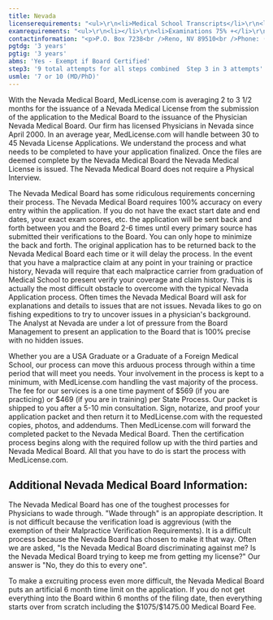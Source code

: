 ```yaml
---
title: Nevada
licenserequirements: "<ul>\r\n<li>Medical School Transcripts</li>\r\n<li>Medical School Form (International Schools Only)</li>\r\n<li>All Medical Licenses</li>\r\n<li>All Internships/Residency/Fellowships</li>\r\n<li>ECFMG CVS Report</li>\r\n<li>Fifth Pathway and ECFMG Exam Chart (if 5th Pathway)</li>\r\n<li>All State and National Exams (USMLE/FLEX/NBOME/NBME)</li>\r\n<li>FBI Fingerprint Clearance</li>\r\n<li>NPDB-HIPDB Report</li>\r\n<li>Malpractice Verification if there are Claims</li>\r\n<li>Possible Privilege Verifications - 10 years</li>\r\n<li>ABMS Board Certification</li>\r\n<li>Jurisprudence Examination</li>\r\n<li>Homeland Security/Bioterrorism CME</li>\r\n</ul>"
examrequirements: "<ul>\r\n<li></li>\r\n<li>Examinations 75% +</li>\r\n<li>3 attempt limit on each Step of the USMLE</li>\r\n<li>9 attempts limit on all Steps of the USMLE Combined</li>\r\n<li>7 year limit on the USMLE or 10 years if Md/PhD</li>\r\n<li>3 years PGY for USA Grads -3 years PGY for International Grads -10 year rule or SPEX required -exempt if Board Certified -State Exam Accepted if Pre-1975</li>\r\n</ul>"
contactinformation: "<p>P.O. Box 7238<br />Reno, NV 89510<br />Phone: (775) 688-2559<br />Fax: (775) 688-2321</p>\r\n<p><a href=\"http://medboard.nv.gov/\">www.medboard.nv.gov</a></p>"
pgtdg: '3 years'
pgtig: '3 years'
abms: 'Yes - Exempt if Board Certified'
step3: '9 total attempts for all steps combined  Step 3 in 3 attempts'
usmle: '7 or 10 (MD/PhD)'
---
```


<p>With the Nevada Medical Board, MedLicense.com is averaging 2 to 3 1/2 months for the issuance of a Nevada Medical License from the submission of the application to the Medical Board to the issuance of the Physician Nevada Medical Board. Our firm has licensed Physicians in Nevada since April 2000. In an average year, MedLicense.com will handle between 30 to 45 Nevada License Applications. We understand the process and what needs to be completed to have your application finalized. Once the files are deemed complete by the Nevada Medical Board the Nevada Medical License is issued. The Nevada Medical Board does not require a Physical Interview.</p>
<p>The Nevada Medical Board has some ridiculous requirements concerning their process. The Nevada Medical Board requires 100% accuracy on every entry within the application. If you do not have the exact start date and end dates, your exact exam scores, etc. the application will be sent back and forth between you and the Board 2-6 times until every primary source has submitted their verifications to the Board. You can only hope to minimize the back and forth. The original application has to be returned back to the Nevada Medical Board each time or it will delay the process. In the event that you have a malpractice claim at any point in your training or practice history, Nevada will require that each malpractice carrier from graduation of Medical School to present verify your coverage and claim history. This is actually the most difficult obstacle to overcome with the typical Nevada Application process. Often times the Nevada Medical Board will ask for explanations and details to issues that are not issues. Nevada likes to go on fishing expeditions to try to uncover issues in a physician's background. The Analyst at Nevada are under a lot of pressure from the Board Management to present an application to the Board that is 100% precise with no hidden issues.</p>
<p>Whether you are a USA Graduate or a Graduate of a Foreign Medical School, our process can move this arduous process through within a time period that will meet you needs. Your involvement in the process is kept to a minimum, with MedLicense.com handling the vast majority of the process. The fee for our services is a one time payment of $569 (if you are practicing) or $469 (if you are in training) per State Process. Our packet is shipped to you after a 5-10 min consultation. Sign, notarize, and proof your application packet and then return it to MedLicense.com with the requested copies, photos, and addendums. Then MedLicense.com will forward the completed packet to the Nevada Medical Board. Then the certification process begins along with the required follow up with the third parties and Nevada Medical Board. All that you have to do is start the process with MedLicense.com.</p>
<h2 id="mcetoc_1ce9b2l1t0">Additional Nevada Medical Board Information:</h2>
<p>The Nevada Medical Board has one of the toughest processes for Physicians to wade through. "Wade through" is an appropiate description. It is not difficult because the verification load is aggrevious (with the exemption of their Malpractice Verification Requirements). It is a difficult process because the Nevada Board has chosen to make it that way. Often we are asked, "Is the Nevada Medical Board discriminating against me? Is the Nevada Medical Board trying to keep me from getting my license?" Our answer is "No, they do this to every one".</p>
<p>To make a excruiting process even more difficult, the Nevada Medical Board puts an artificial 6 month time limit on the application. If you do not get everything into the Board within 6 months of the filing date, then everything starts over from scratch including the $1075/$1475.00 Medical Board Fee.</p>